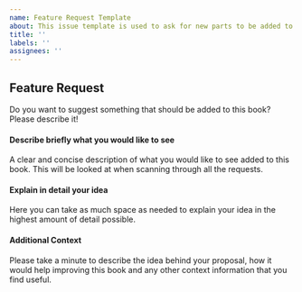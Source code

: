 ```yaml
---
name: Feature Request Template
about: This issue template is used to ask for new parts to be added to the book
title: ''
labels: ''
assignees: ''
---
```


Feature Request
----------------

Do you want to suggest something that should be added to this book? Please describe it!

#### Describe briefly what you would like to see

A clear and concise description of what you would like to see added to this book. This will be looked at when scanning through all the requests.

#### Explain in detail your idea

Here you can take as much space as needed to explain your idea in the highest amount of detail possible.

#### Additional Context

Please take a minute to describe the idea behind your proposal, how it would help improving this book and any other context information that you find useful.
